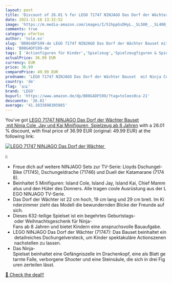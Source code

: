 ```yaml
---
layout: post
title: 'Discount of 26.01 % for LEGO 71747 NINJAGO Das Dorf der Wächter '
date: 2021-11-18 13:32:52
image: 'https://m.media-amazon.com/images/I/51hppGsDHyL._SL500_._SL400_.jpg'
comments: true
category: ofertas
author: 'tole.es'
slug: 'B08G4DFS99-de LEGO 71747 NINJAGO Das Dorf der Wächter Bauset mit Ninja...'
sku: 'B08G4DFS99-de'
tags: [ 'Actionfiguren für Kinder','Spielzeug','Spielzeugfiguren & Spielsets','lego', ]
actualPrice: 36.99 EUR
currency: EUR
price: 36.99
comparePrice: 49.99 EUR
prodname: 'LEGO 71747 NINJAGO Das Dorf der Wächter Bauset  mit Ninja Cole  Jay und Kai Minifiguren  Spielzeug ab 8 Jahren'
country: 'de'
flag: '🇩🇪'
brand: 'LEGO'
buyurl: 'https://www.amazon.de/dp/B08G4DFS99/?tag=tolees0ca-21'
descuento: '26.01'
average: '41.1033898305085'
---
```


You've got [LEGO 71747 NINJAGO Das Dorf der Wächter Bauset  mit Ninja Cole  Jay und Kai Minifiguren  Spielzeug ab 8 Jahren](https://www.amazon.de/dp/B08G4DFS99/?tag=tolees0ca-21) with a  26.01 % discount, with final price of 36.99 EUR (original: 49.99 EUR) at the following link:

[![LEGO 71747 NINJAGO Das Dorf der Wächter ](https://m.media-amazon.com/images/I/51hppGsDHyL._SL500_._SL400_.jpg)](https://www.amazon.de/dp/B08G4DFS99/?tag=tolees0ca-21)

ℹ️:

- Freue dich auf weitere NINJAGO Sets zur TV-Serie: Lloyds Dschungel-Bike (71745), Dschungeldrache (71746) und Duell der Katamarane (71748).
- Beinhaltet 5 Minifiguren: Island Cole, Island Jay, Island Kai, Chief Mammatus und den Hüter des Donners. Alle tragen coole Ausrüstung aus der LEGO NINJAGO TV-Serie.
- Das Dorf der Wächter ist 22 cm hoch, 19 cm lang und 29 cm breit. Im Kinderzimmer zieht das Modell die bewundernden Blicke der Freunde auf sich.
- Dieses 632-teilige Spielset ist ein begehrtes Geburtstags- oder Weihnachtsgeschenk für Ninja-Fans ab 8 Jahren und bietet Kindern eine anspruchsvolle Bauaufgabe.
- LEGO NINJAGO Das Dorf der Wächter (71747): Das Bauset beinhaltet ein detailreiches Dschungelversteck, um Kinder spektakuläre Actionszenen nachstellen zu lassen.
- Das Ninja-Spielset beinhaltet eine Gefängniszelle im Drachenkopf, eine als Blatt getarnte Falle, verborgene Shooter und eine Steinsäule, die sich in drei Figuren zerteilen lässt.

[🛒 Check the deal!!](https://www.amazon.de/dp/B08G4DFS99/?tag=tolees0ca-21)
